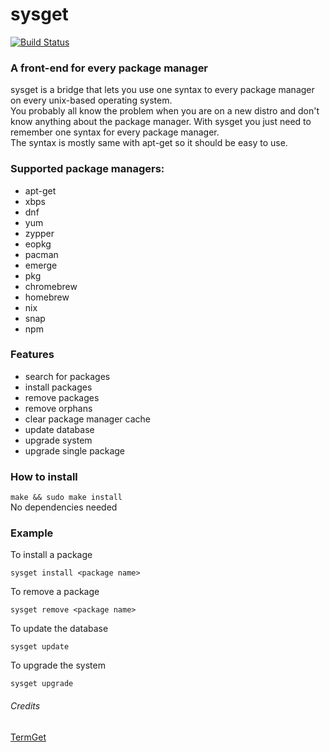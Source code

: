 # sysget

[![Build Status](https://travis-ci.org/emilengler/sysget.svg?branch=master)](https://travis-ci.org/emilengler/sysget)
### A front-end for every package manager<br>
sysget is a bridge that lets you use one syntax to every package manager on every unix-based operating system.<br>
You probably all know the problem when you are on a new distro and don't know anything about the package manager. With sysget you just need to remember one syntax for every package manager.<br>
The syntax is mostly same with apt-get so it should be easy to use. <br>
### Supported package managers:
* apt-get
* xbps
* dnf
* yum
* zypper
* eopkg
* pacman
* emerge
* pkg
* chromebrew
* homebrew
* nix
* snap
* npm

### Features
* search for packages
* install packages
* remove packages
* remove orphans
* clear package manager cache
* update database
* upgrade system
* upgrade single package

### How to install
```make && sudo make install```<br>
No dependencies needed

### Example
To install a package
```
sysget install <package name>
```
To remove a package
```
sysget remove <package name>
```
To update the database
```
sysget update
```
To upgrade the system
```
sysget upgrade
```
###### Credits
[TermGet](https://github.com/termget/termget)
